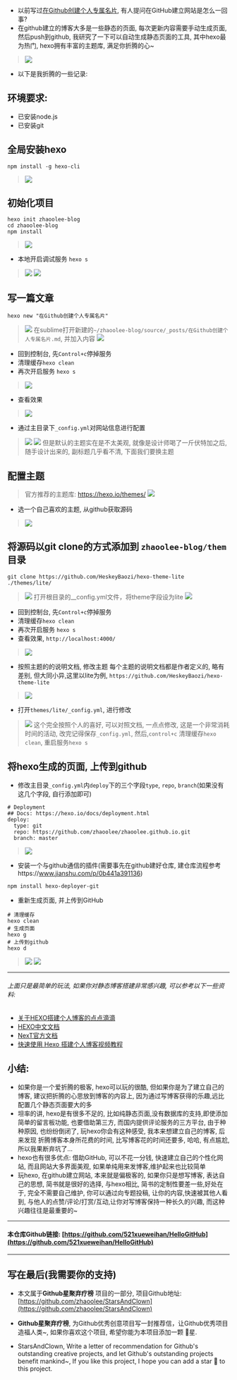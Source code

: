 -  以前写过[在Github创建个人专属名片](https://www.jianshu.com/p/0b441a391136), 有人提问在GitHub建立网站是怎么一回事? 
-  在github建立的博客大多是一些静态的页面, 每次更新内容需要手动生成页面, 然后push到github, 我研究了一下可以自动生成静态页面的工具, 其中hexo最为热门, hexo拥有丰富的主题库, 满足你折腾的心~ 
> ![](https://raw.githubusercontent.com/zhaoolee/StarsAndClown/master/images/8cec958d3d224bd08e74529eac63430d.png)

- 以下是我折腾的一些记录:
## 环境要求:
- 已安装node.js
- 已安装git

## 全局安装hexo
```
npm install -g hexo-cli
```
> ![](https://raw.githubusercontent.com/zhaoolee/StarsAndClown/master/images/c086e63ad59f4507b8ece688a04e8611.png)
## 初始化项目
```
hexo init zhaoolee-blog
cd zhaoolee-blog
npm install
```
> ![](https://raw.githubusercontent.com/zhaoolee/StarsAndClown/master/images/0247d4116b82448ca76bf00ab024b38b.png)

- 本地开启调试服务 `hexo s`
> ![](https://raw.githubusercontent.com/zhaoolee/StarsAndClown/master/images/99419879ab9f46aa8dca315f5485a0d5.png)
> ![](https://raw.githubusercontent.com/zhaoolee/StarsAndClown/master/images/07c318e49c9d4a6aae595406ae4b8e13.png)

## 写一篇文章
```
hexo new "在Github创建个人专属名片" 
```
> ![](https://raw.githubusercontent.com/zhaoolee/StarsAndClown/master/images/00e51679d23946a5ac7b764b2a2094bb.png)
> 在sublime打开新建的`~/zhaoolee-blog/source/_posts/在Github创建个人专属名片.md`, 并加入内容
> ![](https://raw.githubusercontent.com/zhaoolee/StarsAndClown/master/images/a7fd658c655948a0afc330a4ff08c4d4.png)
- 回到控制台, 先`Control+c`停掉服务
- 清理缓存`hexo clean`
- 再次开启服务 `hexo s`
> ![](https://raw.githubusercontent.com/zhaoolee/StarsAndClown/master/images/e84cfbc8c8b148c9b75f65771eeabace.png)
- 查看效果
> ![](https://raw.githubusercontent.com/zhaoolee/StarsAndClown/master/images/01122f7104fa4003a3a328889a65db9d.png)
- 通过主目录下`_config.yml`对网站信息进行配置
> ![](https://raw.githubusercontent.com/zhaoolee/StarsAndClown/master/images/74dfeeaeeab94e848dfa33093ced4cef.png)
> ![](https://raw.githubusercontent.com/zhaoolee/StarsAndClown/master/images/3b628dfc1ea14a819fe5fc4b98a0367c.png)
> 但是默认的主题实在是不太美观, 就像是设计师喝了一斤伏特加之后, 随手设计出来的, 副标题几乎看不清, 下面我们要换主题

## 配置主题
> 官方推荐的主题库: https://hexo.io/themes/
> ![](https://raw.githubusercontent.com/zhaoolee/StarsAndClown/master/images/3c5a0cedf74a47d58a92053498f8dbd9.png)
- 选一个自己喜欢的主题, 从github获取源码
> ![](https://raw.githubusercontent.com/zhaoolee/StarsAndClown/master/images/9816a9c0748847ad940a04e38dc3d063.png)
## 将源码以git clone的方式添加到 `zhaoolee-blog/them` 目录
```
git clone https://github.com/HeskeyBaozi/hexo-theme-lite ./themes/lite/
```
> ![](https://raw.githubusercontent.com/zhaoolee/StarsAndClown/master/images/f5458f4bdec44c599e6eee4b3aee2c4f.png)
> 打开根目录的__config.yml文件，将theme字段设为lite
> ![](https://raw.githubusercontent.com/zhaoolee/StarsAndClown/master/images/8a372bc3d490426494ec901137d6f891.png)
- 回到控制台, 先`Control+c`停掉服务
- 清理缓存`hexo clean`
- 再次开启服务 `hexo s`
- 查看效果, `http://localhost:4000/`
> ![](https://raw.githubusercontent.com/zhaoolee/StarsAndClown/master/images/8addd16a142448c5be03512448aba025.png)

-  按照主题的的说明文档, 修改主题
每个主题的说明文档都是作者定义的, 略有差别, 但大同小异,这里以lite为例, `https://github.com/HeskeyBaozi/hexo-theme-lite`
> ![](https://raw.githubusercontent.com/zhaoolee/StarsAndClown/master/images/ecf40c528b274013a5f3750140304350.png)
- 打开`themes/lite/_config.yml`, 进行修改
> ![](https://raw.githubusercontent.com/zhaoolee/StarsAndClown/master/images/e7e1bd21f5664f1eb1290a49fe3fbaab.png)
> 这个完全按照个人的喜好, 可以对照文档, 一点点修改, 这是一个非常消耗时间的活动, 改完记得保存`_config.yml`, 然后,`control+c` 清理缓存`hexo clean`, 重启服务`hexo s` 
## 将hexo生成的页面, 上传到github
- 修改主目录`_config.yml`内`deploy`下的三个字段`type`, `repo`, `branch`(如果没有这几个字段, 自行添加即可) 
```
# Deployment
## Docs: https://hexo.io/docs/deployment.html
deploy:
  type: git
  repo: https://github.com/zhaoolee/zhaoolee.github.io.git
  branch: master
```
> ![](https://raw.githubusercontent.com/zhaoolee/StarsAndClown/master/images/cdb0bb2b99804093b534e642d99deb56.png)
- 安装一个与github通信的插件(需要事先在github建好仓库, 建仓库流程参考https://www.jianshu.com/p/0b441a391136)
```
npm install hexo-deployer-git
```
- 重新生成页面, 并上传到GitHub
```
# 清理缓存
hexo clean
# 生成页面
hexo g
# 上传到github
hexo d
```
> ![](https://raw.githubusercontent.com/zhaoolee/StarsAndClown/master/images/1db8a3205707481aa6b1512b5897e360.png)
> ![](https://raw.githubusercontent.com/zhaoolee/StarsAndClown/master/images/26b1ecfcdf4e427eac717ea72ad2a012.png)
---
###### 上面只是最简单的玩法, 如果你对静态博客搭建非常感兴趣, 可以参考以下一些资料:
- [关于HEXO搭建个人博客的点点滴滴](https://juejin.im/post/5a6ee00ef265da3e4b770ac1) 
- [HEXO中文文档](https://hexo.io/zh-cn/docs/index.html)
- [NexT官方文档](https://theme-next.iissnan.com/getting-started.html)
- [快速使用 Hexo 搭建个人博客视频教程](https://www.udemy.com/hexo-hwc/)

## 小结:
- 如果你是一个爱折腾的极客, hexo可以玩的很酷, 但如果你是为了建立自己的博客, 建议把折腾的心思放到博客的内容上, 因为通过写博客获得的乐趣,远比配置几个静态页面要大的多
- 坦率的讲, hexo是有很多不足的, 比如纯静态页面,没有数据库的支持,即使添加简单的留言板功能, 也要借助第三方, 而国内提供评论服务的三方平台, 由于种种原因, 也纷纷倒闭了, 玩hexo你会有这种感受, 我本来想建立自己的博客, 后来发现 折腾博客本身所花费的时间, 比写博客花的时间还要多, 哈哈, 有点尴尬, 所以我果断弃坑了...
- hexo也有很多优点: 借助GitHub, 可以不花一分钱, 快速建立自己的个性化网站, 而且网站大多界面美观, 如果单纯用来发博客,维护起来也比较简单 
- 玩hexo, 在github建立网站, 本来就是偏极客的, 如果你只是想写博客, 表达自己的思想, 简书就是很好的选择, 与hexo相比, 简书的定制性要差一些,好处在于, 完全不需要自己维护, 你可以通过向专题投稿, 让你的内容,快速被其他人看到, 与他人的点赞/评论/打赏/互动,让你对写博客保持一种长久的兴趣, 而这种兴趣往往是最重要的~

---

#### 本仓库Github链接: [https://github.com/521xueweihan/HelloGitHub](https://github.com/521xueweihan/HelloGitHub)

---

## 写在最后(我需要你的支持)
- 本文属于**Github星聚弃疗榜** 项目的一部分, 项目Github地址: [https://github.com/zhaoolee/StarsAndClown](https://github.com/zhaoolee/StarsAndClown)

- **Github星聚弃疗榜**, 为Github优秀创意项目写一封推荐信，让Github优秀项目造福人类~, 如果你喜欢这个项目, 希望你能为本项目添加一颗 🌟星.

- StarsAndClown, Write a letter of recommendation for Github's outstanding creative projects, and let Github's outstanding projects benefit mankind~, If you like this project, I hope you can add a star 🌟 to this project.






